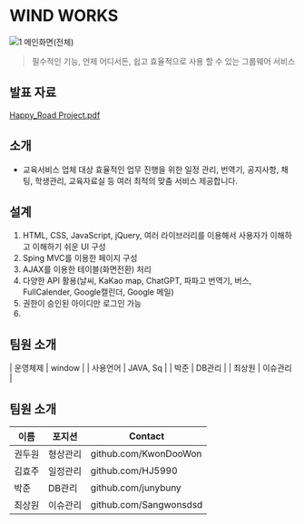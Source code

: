 # WIND WORKS
![1 메인화면(전체)](https://github.com/Sangwonsdsd/WindWorks_Project/assets/91966029/51ec4fc1-85aa-4898-9764-7deaad617d73)
> 필수적인 기능, 언제 어디서든, 쉽고 효율적으로 사용 할 수 있는 그룹웨어 서비스

## 발표 자료
[Happy_Road Project.pdf](https://github.com/Sangwonsdsd/HappyRoad_RealProject/files/14340389/Happy_Road.Project.pdf)

## 소개
* 교육서비스 업체 대상 효율적인 업무 진행을 위한 일정 관리, 번역기, 공지사항, 채팅, 학생관리, 교육자료실 등 여러 최적의 맞춤 서비스 제공합니다.

## 설계
1. HTML, CSS, JavaScript, jQuery, 여러 라이브러리를 이용해서 사용자가 이해하고 이해하기 쉬운 UI 구성
2. Sping MVC를 이용한 페이지 구성
3. AJAX를 이용한 테이블(화면전환) 처리
4. 다양한 API 활용(날씨, KaKao map, ChatGPT, 파파고 번역기, 버스, FullCalender, Google캘린더, Google 메일)
5. 권한이 승인된 아이디만 로그인 가능
6. 

## 팀원 소개

| 운영체제 | window |
| 사용언어 | JAVA, Sq | 
| 박준 | DB관리 |
| 최상원 | 이슈관리 |

## 팀원 소개

| 이름 | 포지션 | Contact |
| --- | --- | --- |
| 권두원 | 형상관리 | github.com/KwonDooWon |
| 김효주 | 일정관리 | github.com/HJ5990 |
| 박준 | DB관리 | github.com/junybuny |
| 최상원 | 이슈관리 | github.com/Sangwonsdsd |


